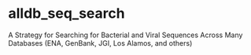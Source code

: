 # alldb_seq_search
A Strategy for Searching for Bacterial and Viral Sequences Across Many Databases (ENA, GenBank, JGI, Los Alamos, and others)
